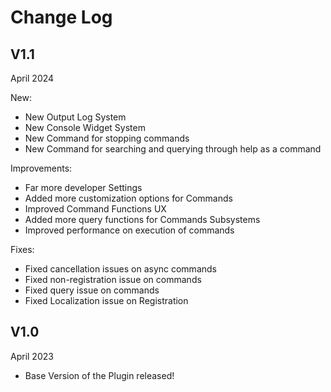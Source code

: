 # Change Log

## V1.1

April 2024  

New:  

* New Output Log System  
* New Console Widget System  
* New Command for stopping commands  
* New Command for searching and querying through help as a command  

Improvements:  

* Far more developer Settings  
* Added more customization options for Commands  
* Improved Command Functions UX  
* Added more query functions for Commands Subsystems  
* Improved performance on execution of commands  

Fixes:  

* Fixed cancellation issues on async commands  
* Fixed non-registration issue on commands  
* Fixed query issue on commands  
* Fixed Localization issue on Registration  

## V1.0

April 2023  

* Base Version of the Plugin released!  
